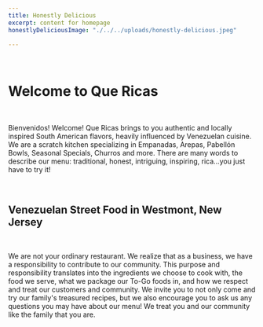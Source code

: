 ```yaml
---
title: Honestly Delicious
excerpt: content for homepage
honestlyDeliciousImage: "./../../uploads/honestly-delicious.jpeg"

---
```

<br>

# Welcome to Que Ricas 

<br>

Bienvenidos! Welcome! Que Ricas brings to you authentic and locally inspired South American flavors, heavily influenced by Venezuelan cuisine. We are a scratch kitchen specializing in Empanadas, Arepas, Pabellón Bowls, Seasonal Specials, Churros and more. There are many words to describe our menu: traditional, honest, intriguing, inspiring, rica...you just have to try it!

<br>

## Venezuelan Street Food in Westmont, New Jersey
<br> 

We are not your ordinary restaurant. We realize that as a business, we have a responsibility to contribute to our community. This purpose and responsibility translates into the ingredients we choose to cook with, the food we serve, what we package our To-Go foods in, and how we respect and treat our customers and community. We invite you to not only come and try our family's treasured recipes, but we also encourage you to ask us any questions you may have about our menu! We treat you and our community like the family that you are.

<br>
<br>